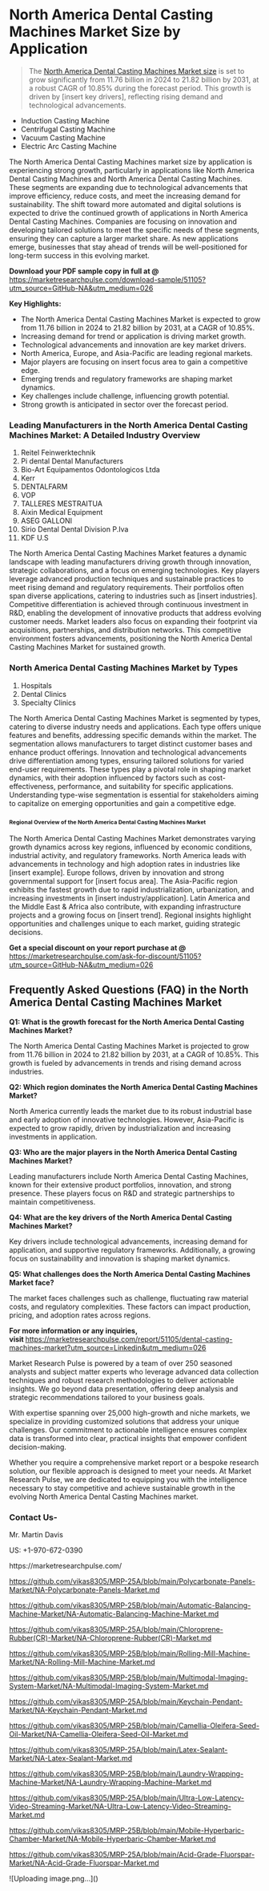 <h1>North America Dental Casting Machines Market&nbsp;Size by Application</h1><blockquote><p>The <a href="https://marketresearchpulse.com/download-sample/51105?utm_source=GitHub-NA&amp;utm_medium=026">North America Dental Casting Machines Market size</a> is set to grow significantly from 11.76 billion in 2024 to 21.82 billion by 2031, at a robust CAGR of 10.85% during the forecast period. This growth is driven by [insert key drivers], reflecting rising demand and technological advancements.</p></blockquote><ul><li>Induction Casting Machine<li> Centrifugal Casting Machine<li> Vacuum Casting Machine<li> Electric Arc Casting Machine</li></ul><p>The North America Dental Casting Machines market size by application is experiencing strong growth, particularly in applications like North America Dental Casting Machines and North America Dental Casting Machines. These segments are expanding due to technological advancements that improve efficiency, reduce costs, and meet the increasing demand for sustainability. The shift toward more automated and digital solutions is expected to drive the continued growth of applications in North America Dental Casting Machines. Companies are focusing on innovation and developing tailored solutions to meet the specific needs of these segments, ensuring they can capture a larger market share. As new applications emerge, businesses that stay ahead of trends will be well-positioned for long-term success in this evolving market.</p><p><strong>Download your PDF sample copy in full at @ </strong><a href="https://marketresearchpulse.com/download-sample/51105?utm_source=GitHub-NA&amp;utm_medium=026">https://marketresearchpulse.com/download-sample/51105?utm_source=GitHub-NA&amp;utm_medium=026</a></p><p><strong>Key Highlights: </strong></p><ul><li>The North America Dental Casting Machines Market is expected to grow from 11.76 billion in 2024 to 21.82 billion by 2031, at a CAGR of 10.85%.</li><li>Increasing demand for trend or application is driving market growth.</li><li>Technological advancements and innovation are key market drivers.</li><li>North America, Europe, and Asia-Pacific are leading regional markets.</li><li>Major players are focusing on insert focus area to gain a competitive edge.</li><li>Emerging trends and regulatory frameworks are shaping market dynamics.</li><li>Key challenges include challenge, influencing growth potential.</li><li>Strong growth is anticipated in sector over the forecast period.</li></ul><h3>Leading Manufacturers in the North America Dental Casting Machines Market: A Detailed Industry Overview</h3><ol><li>Reitel Feinwerktechnik</li><li>Pi dental Dental Manufacturers</li><li>Bio-Art Equipamentos Odontologicos Ltda</li><li>Kerr</li><li>DENTALFARM</li><li>VOP</li><li>TALLERES MESTRAITUA</li><li>Aixin Medical Equipment</li><li>ASEG GALLONI</li><li>Sirio Dental Dental Division P.Iva</li><li>KDF U.S</li></ol><div class="flex max-w-full flex-col flex-grow"><div class="min-h-8 text-message flex w-full flex-col items-end gap-2 whitespace-normal break-words [.text-message+&amp;]:mt-5" dir="auto" data-message-author-role="assistant" data-message-id="fd8432e4-4910-450d-b182-61b7bfb0a01f" data-message-model-slug="gpt-4o"><div class="flex w-full flex-col gap-1 empty:hidden first:pt-[3px]"><div class="markdown prose w-full break-words dark:prose-invert light"><p>The North America Dental Casting Machines Market features a dynamic landscape with leading manufacturers driving growth through innovation, strategic collaborations, and a focus on emerging technologies. Key players leverage advanced production techniques and sustainable practices to meet rising demand and regulatory requirements. Their portfolios often span diverse applications, catering to industries such as [insert industries]. Competitive differentiation is achieved through continuous investment in R&amp;D, enabling the development of innovative products that address evolving customer needs. Market leaders also focus on expanding their footprint via acquisitions, partnerships, and distribution networks. This competitive environment fosters advancements, positioning the North America Dental Casting Machines Market for sustained growth.</p></div></div></div></div><h3>North America Dental Casting Machines Market by Types</h3><ol><li>Hospitals<li> Dental Clinics<li> Specialty Clinics</li></ol><div class="flex max-w-full flex-col flex-grow"><div class="min-h-8 text-message flex w-full flex-col items-end gap-2 whitespace-normal break-words [.text-message+&amp;]:mt-5" dir="auto" data-message-author-role="assistant" data-message-id="084470be-0bb7-4664-bddf-5156b4f41249" data-message-model-slug="gpt-4o-mini"><div class="flex w-full flex-col gap-1 empty:hidden first:pt-[3px]"><div class="markdown prose w-full break-words dark:prose-invert light"><p>The North America Dental Casting Machines Market is segmented by types, catering to diverse industry needs and applications. Each type offers unique features and benefits, addressing specific demands within the market. The segmentation allows manufacturers to target distinct customer bases and enhance product offerings. Innovation and technological advancements drive differentiation among types, ensuring tailored solutions for varied end-user requirements. These types play a pivotal role in shaping market dynamics, with their adoption influenced by factors such as cost-effectiveness, performance, and suitability for specific applications. Understanding type-wise segmentation is essential for stakeholders aiming to capitalize on emerging opportunities and gain a competitive edge.</p></div></div></div></div><h3><span style="font-size: 11px;">Regional Overview of the North America Dental Casting Machines Market</span></h3><div class="flex max-w-full flex-col flex-grow"><div class="min-h-8 text-message flex w-full flex-col items-end gap-2 whitespace-normal break-words [.text-message+&amp;]:mt-5" dir="auto" data-message-author-role="assistant" data-message-id="e9038762-ce64-4e30-91c9-9bd413514231" data-message-model-slug="gpt-4o-mini"><div class="flex w-full flex-col gap-1 empty:hidden first:pt-[3px]"><div class="markdown prose w-full break-words dark:prose-invert light"><p>The North America Dental Casting Machines Market demonstrates varying growth dynamics across key regions, influenced by economic conditions, industrial activity, and regulatory frameworks. North America leads with advancements in technology and high adoption rates in industries like [insert example]. Europe follows, driven by innovation and strong governmental support for [insert focus area]. The Asia-Pacific region exhibits the fastest growth due to rapid industrialization, urbanization, and increasing investments in [insert industry/application]. Latin America and the Middle East &amp; Africa also contribute, with expanding infrastructure projects and a growing focus on [insert trend]. Regional insights highlight opportunities and challenges unique to each market, guiding strategic decisions.</p></div></div></div></div><p><strong>Get a special discount on your report purchase at @ </strong><a href="https://marketresearchpulse.com/ask-for-discount/51105?utm_source=GitHub-NA&amp;utm_medium=026">https://marketresearchpulse.com/ask-for-discount/51105?utm_source=GitHub-NA&amp;utm_medium=026</a></p><h2>Frequently Asked Questions (FAQ) in the North America Dental Casting Machines Market</h2><p><strong>Q1: What is the growth forecast for the North America Dental Casting Machines Market?</strong></p><p>The North America Dental Casting Machines Market is projected to grow from 11.76 billion in 2024 to 21.82 billion by 2031, at a CAGR of 10.85%. This growth is fueled by advancements in trends and rising demand across industries.</p><p><strong>Q2: Which region dominates the North America Dental Casting Machines Market?</strong></p><p>North America currently leads the market due to its robust industrial base and early adoption of innovative technologies. However, Asia-Pacific is expected to grow rapidly, driven by industrialization and increasing investments in application.</p><p><strong>Q3: Who are the major players in the North America Dental Casting Machines Market?</strong></p><p>Leading manufacturers include North America Dental Casting Machines, known for their extensive product portfolios, innovation, and strong presence. These players focus on R&amp;D and strategic partnerships to maintain competitiveness.</p><p><strong>Q4: What are the key drivers of the North America Dental Casting Machines Market?</strong></p><p>Key drivers include technological advancements, increasing demand for application, and supportive regulatory frameworks. Additionally, a growing focus on sustainability and innovation is shaping market dynamics.</p><p><strong>Q5: What challenges does the North America Dental Casting Machines Market face?</strong></p><p>The market faces challenges such as challenge, fluctuating raw material costs, and regulatory complexities. These factors can impact production, pricing, and adoption rates across regions.</p><p><strong>For more information or any inquiries, visit&nbsp;</strong><a href="https://marketresearchpulse.com/report/51105/dental-casting-machines-market?utm_source=Linkedin&utm_medium=026">https://marketresearchpulse.com/report/51105/dental-casting-machines-market?utm_source=Linkedin&utm_medium=026</a></p><p>Market Research Pulse is powered by a team of over 250 seasoned analysts and subject matter experts who leverage advanced data collection techniques and robust research methodologies to deliver actionable insights. We go beyond data presentation, offering deep analysis and strategic recommendations tailored to your business goals.</p><p>With expertise spanning over 25,000 high-growth and niche markets, we specialize in providing customized solutions that address your unique challenges. Our commitment to actionable intelligence ensures complex data is transformed into clear, practical insights that empower confident decision-making.</p><p>Whether you require a comprehensive market report or a bespoke research solution, our flexible approach is designed to meet your needs. At Market Research Pulse, we are dedicated to equipping you with the intelligence necessary to stay competitive and achieve sustainable growth in the evolving North America Dental Casting Machines market.</p><h3><strong>Contact Us-</strong></h3><p>Mr. Martin Davis</p><p>US: +1-970-672-0390</p><p>https://marketresearchpulse.com/</p><p><a href="https://github.com/vikas8305/MRP-25A/blob/main/Polycarbonate-Panels-Market/NA-Polycarbonate-Panels-Market.md">https://github.com/vikas8305/MRP-25A/blob/main/Polycarbonate-Panels-Market/NA-Polycarbonate-Panels-Market.md</a></p><p><a href="https://github.com/vikas8305/MRP-25B/blob/main/Automatic-Balancing-Machine-Market/NA-Automatic-Balancing-Machine-Market.md">https://github.com/vikas8305/MRP-25B/blob/main/Automatic-Balancing-Machine-Market/NA-Automatic-Balancing-Machine-Market.md</a></p><p><a href="https://github.com/vikas8305/MRP-25A/blob/main/Chloroprene-Rubber(CR)-Market/NA-Chloroprene-Rubber(CR)-Market.md">https://github.com/vikas8305/MRP-25A/blob/main/Chloroprene-Rubber(CR)-Market/NA-Chloroprene-Rubber(CR)-Market.md</a></p><p><a href="https://github.com/vikas8305/MRP-25B/blob/main/Rolling-Mill-Machine-Market/NA-Rolling-Mill-Machine-Market.md">https://github.com/vikas8305/MRP-25B/blob/main/Rolling-Mill-Machine-Market/NA-Rolling-Mill-Machine-Market.md</a></p><p><a href="https://github.com/vikas8305/MRP-25B/blob/main/Multimodal-Imaging-System-Market/NA-Multimodal-Imaging-System-Market.md">https://github.com/vikas8305/MRP-25B/blob/main/Multimodal-Imaging-System-Market/NA-Multimodal-Imaging-System-Market.md</a></p><p><a href="https://github.com/vikas8305/MRP-25A/blob/main/Keychain-Pendant-Market/NA-Keychain-Pendant-Market.md">https://github.com/vikas8305/MRP-25A/blob/main/Keychain-Pendant-Market/NA-Keychain-Pendant-Market.md</a></p><p><a href="https://github.com/vikas8305/MRP-25B/blob/main/Camellia-Oleifera-Seed-Oil-Market/NA-Camellia-Oleifera-Seed-Oil-Market.md">https://github.com/vikas8305/MRP-25B/blob/main/Camellia-Oleifera-Seed-Oil-Market/NA-Camellia-Oleifera-Seed-Oil-Market.md</a></p><p><a href="https://github.com/vikas8305/MRP-25A/blob/main/Latex-Sealant-Market/NA-Latex-Sealant-Market.md">https://github.com/vikas8305/MRP-25A/blob/main/Latex-Sealant-Market/NA-Latex-Sealant-Market.md</a></p><p><a href="https://github.com/vikas8305/MRP-25B/blob/main/Laundry-Wrapping-Machine-Market/NA-Laundry-Wrapping-Machine-Market.md">https://github.com/vikas8305/MRP-25B/blob/main/Laundry-Wrapping-Machine-Market/NA-Laundry-Wrapping-Machine-Market.md</a></p><p><a href="https://github.com/vikas8305/MRP-25A/blob/main/Ultra-Low-Latency-Video-Streaming-Market/NA-Ultra-Low-Latency-Video-Streaming-Market.md">https://github.com/vikas8305/MRP-25A/blob/main/Ultra-Low-Latency-Video-Streaming-Market/NA-Ultra-Low-Latency-Video-Streaming-Market.md</a></p><p><a href="https://github.com/vikas8305/MRP-25B/blob/main/Mobile-Hyperbaric-Chamber-Market/NA-Mobile-Hyperbaric-Chamber-Market.md">https://github.com/vikas8305/MRP-25B/blob/main/Mobile-Hyperbaric-Chamber-Market/NA-Mobile-Hyperbaric-Chamber-Market.md</a></p><p><a href="https://github.com/vikas8305/MRP-25A/blob/main/Acid-Grade-Fluorspar-Market/NA-Acid-Grade-Fluorspar-Market.md">https://github.com/vikas8305/MRP-25A/blob/main/Acid-Grade-Fluorspar-Market/NA-Acid-Grade-Fluorspar-Market.md</a></p>
![Uploading image.png…]()
